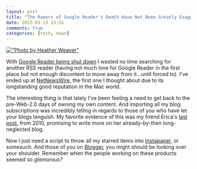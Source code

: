 ```yaml
---
layout: post
title: "The Rumors of Google Reader's Death Have Not Been Greatly Exaggerated"
date: 2013-03-13 23:51
comments: true
categories: [tech, news]
---
```


[!["Photo by Heather Weaver"](http://farm4.staticflickr.com/3211/2809992904_23bbfbccd5.jpg "Photo by Heather Weaver")](http://www.flickr.com/photos/heatherweaver/2809992904/)

With [Google Reader being shut down](http://googlereader.blogspot.com/2013/03/powering-down-google-reader.html) I wasted no time searching for another RSS reader (having not much love for Google Reader in the first place but not enough discontent to move away from it...until forced to). I've ended up at [NetNewsWire](http://netnewswireapp.com/), the first one I thought about due to its longstanding good reputation in the Mac world. 

The interesting thing is that lately I've been feeling a need to get back to the pre-Web-2.0 days of owning my own content. And importing all my blog subscriptions was incredibly telling in regards to those of you who have let your blogs languish. My favorite evidence of this was my friend Erica's [last post](http://cellaarts.blogspot.com/2010/12/tis-season-to-remember-lost-things.html), from 2010, promising to write more on her already-by-then long-neglected blog. 

Now I just need a script to throw all my starred items into [Instapaper](http://www.instapaper.com/), or somesuch. And those of you on [Blogger](http://www.blogger.com/), you might should be looking over your shoulder. Remember when the people working on these products seemed so _glamorous?_